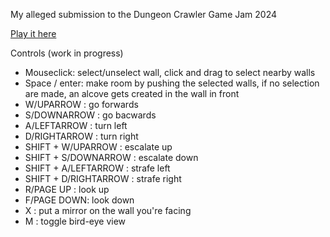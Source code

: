 My alleged submission to the Dungeon Crawler Game Jam 2024

[Play it here](https://eefano.github.io/dungcraw24/)

Controls (work in progress)

- Mouseclick: select/unselect wall, click and drag to select nearby walls
- Space / enter: make room by pushing the selected walls,
    if no selection are made, an alcove gets created in the wall in front
- W/UPARROW : go forwards 
- S/DOWNARROW : go bacwards
- A/LEFTARROW : turn left
- D/RIGHTARROW : turn right
- SHIFT + W/UPARROW : escalate up
- SHIFT + S/DOWNARROW : escalate down
- SHIFT + A/LEFTARROW : strafe left
- SHIFT + D/RIGHTARROW : strafe right
- R/PAGE UP : look up
- F/PAGE DOWN: look down
- X : put a mirror on the wall you're facing
- M : toggle bird-eye view


